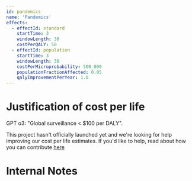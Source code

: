 ```yaml
---
id: pandemics
name: 'Pandemics'
effects:
  - effectId: standard
    startTime: 3
    windowLength: 30
    costPerQALY: 50
  - effectId: population
    startTime: 3
    windowLength: 30
    costPerMicroprobability: 500_000
    populationFractionAffected: 0.05
    qalyImprovementPerYear: 1.0
---
```


# Justification of cost per life

GPT o3: "Global surveillance < $100 per DALY".

This project hasn't officially launched yet and we're looking for help improving our cost per life estimates.
If you'd like to help, read about how you can contribute [here](https://github.com/impactlist/impactlist/blob/master/CONTRIBUTING.md)

# Internal Notes

